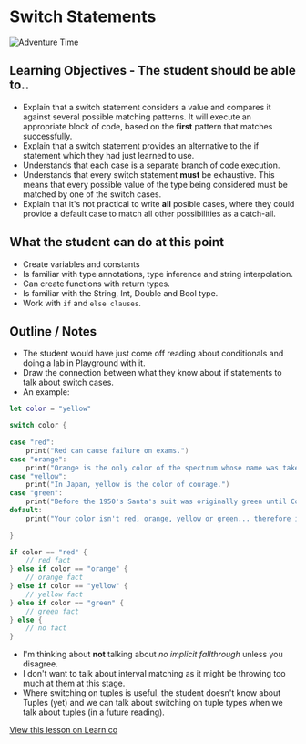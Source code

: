 # Switch Statements

![Adventure Time](http://i.giphy.com/FVbsOFYqdARtS.gif)


## Learning Objectives - The student should be able to..

* Explain that a switch statement considers a value and compares it against several possible matching patterns. It will execute an appropriate block of code, based on the **first** pattern that matches successfully. 
* Explain that a switch statement provides an alternative to the if statement which they had just learned to use.
* Understands that each case is a separate branch of code execution.
* Understands that every switch statement **must** be exhaustive. This means that every possible value of the type being considered must be matched by one of the switch cases.
* Explain that it's not practical to write **all** posible cases, where they could provide a default case to match all other possibilities as a catch-all. 



## What the student can do at this point 

* Create variables and constants
* Is familiar with type annotations, type inference and string interpolation.
* Can create functions with return types.
* Is familiar with the String, Int, Double and Bool type.
* Work with `if` and `else clauses`. 


## Outline / Notes

*  The student would have just come off reading about conditionals and doing a lab in Playground with it.
* Draw the connection between what they know about if statements to talk about switch cases.
* An example:

```swift
let color = "yellow"

switch color {
    
case "red":
    print("Red can cause failure on exams.")
case "orange":
    print("Orange is the only color of the spectrum whose name was taken from an object.")
case "yellow":
    print("In Japan, yellow is the color of courage.")
case "green":
    print("Before the 1950's Santa's suit was originally green until Coca-Cola bought him out and changed his suit to red.")
default:
    print("Your color isn't red, orange, yellow or green... therefore it's boring.")
    
}
```

```swift
if color == "red" {
    // red fact
} else if color == "orange" {
    // orange fact
} else if color == "yellow" {
    // yellow fact
} else if color == "green" {
    // green fact
} else {
    // no fact
}
```
* I'm thinking about **not** talking about *no implicit fallthrough* unless you disagree.
* I don't want to talk about interval matching as it might be throwing too much at them at this stage.
* Where switching on tuples is useful, the student doesn't know about Tuples (yet) and we can talk about switching on tuple types when we talk about tuples (in a future reading).

<a href='https://learn.co/lessons/SwitchStatement' data-visibility='hidden'>View this lesson on Learn.co</a>
